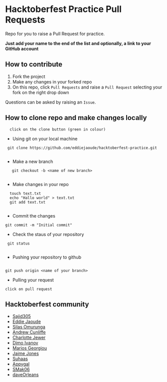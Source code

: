 # Hacktoberfest Practice Pull Requests

Repo for you to raise a Pull Request for practice.

**Just add your name to the end of the list and optionally, a link to your GitHub account**

## How to contribute

1. Fork the project
2. Make any changes in your forked repo
3. On this repo, click `Pull Requests` and raise a `Pull Request` selecting your fork on the right drop down

Questions can be asked by raising an `Issue`.

## How to clone repo and make changes locally

```
  click on the clone button (green in colour)

``` 

  - Using git on your local machine

```
 git clone https://github.com/eddiejaoude/hacktoberfest-practice.git
 
 ```
 
- Make a new branch 
```
   git checkout -b <name of new branch>
   
```
  
  
- Make changes in your repo 
```
  touch text.txt
  echo "Hallo world" > text.txt
  git add text.txt
  
 ```
 - Commit the changes
 
 ```
 git commit -m "Initial commit"
 
 ```
 
 - Check the staus of your repository
 ```
  git status
  
 ```
 
 - Pushing your repository to github
 
 ```
 
 git push origin <name of your branch>
 
 ```
  
  
 - Pulling your request
 
 ```
 click on pull request
 
 ```


## Hacktoberfest community
- [Sajid305](https://github.com/Sajid305)
- [Eddie Jaoude](https://github.com/eddiejaoude)
- [Silas Omurunga](https://github.com/Simbadeveloper)
- [Andrew Cunliffe](https://github.com/andrew-cunliffe)
- [Charlotte Jewer](https://github.com/Charlotte990)
- [Dimo Ivanov](https://github.com/divanoff)
- [Marios Georgiou](https://github.com/MariosGeorgiou)
- [Jaime Jones](https://github.com/jaime-lynn)
- [Suhaas](https://github.com/suhaaskataria)
- [Appygal](https://github.com/appygal)
- [SMak06](https://github.com/SMak06)
- [daveOrleans](https://github.com/daveOrleans)
